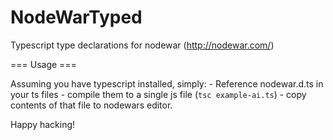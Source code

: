 NodeWarTyped
============

Typescript type declarations for nodewar (http://nodewar.com/)

=== Usage ===

Assuming you have typescript installed, simply:
    - Reference nodewar.d.ts in your ts files
    - compile them to a single js file (`tsc example-ai.ts`)
    - copy contents of that file to nodewars editor.

Happy hacking!
